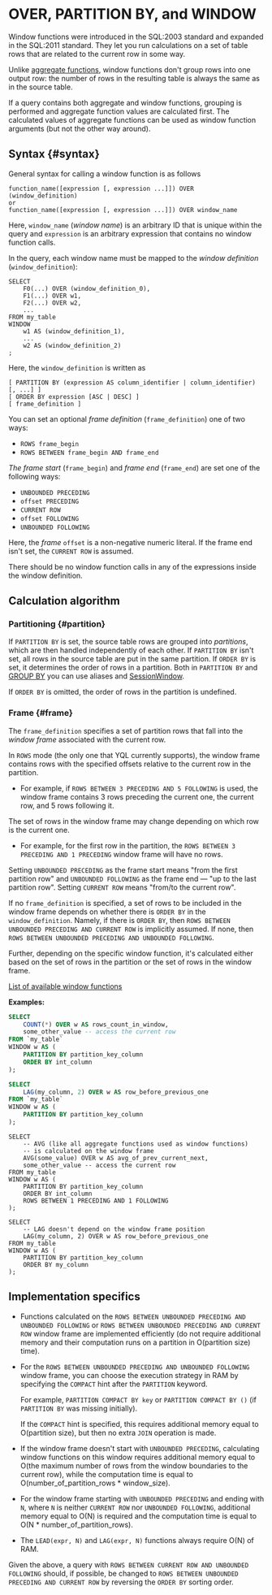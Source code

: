 # OVER, PARTITION BY, and WINDOW

Window functions were introduced in the SQL:2003 standard and expanded in the SQL:2011 standard. They let you run calculations on a set of table rows that are related to the current row in some way.

Unlike [aggregate functions](../../builtins/aggregation.md), window functions don't group rows into one output row: the number of rows in the resulting table is always the same as in the source table.

If a query contains both aggregate and window functions, grouping is performed and aggregate function values are calculated first. The calculated values of aggregate functions can be used as window function arguments (but not the other way around).

## Syntax {#syntax}

General syntax for calling a window function is as follows

```
function_name([expression [, expression ...]]) OVER (window_definition)
or
function_name([expression [, expression ...]]) OVER window_name
```

Here, `window_name` (_window name_) is an arbitrary ID that is unique within the query and `expression` is an arbitrary expression that contains no window function calls.

In the query, each window name must be mapped to the _window definition_ (`window_definition`):

```
SELECT
    F0(...) OVER (window_definition_0),
    F1(...) OVER w1,
    F2(...) OVER w2,
    ...
FROM my_table
WINDOW
    w1 AS (window_definition_1),
    ...
    w2 AS (window_definition_2)
;
```

Here, the `window_definition` is written as

```
[ PARTITION BY (expression AS column_identifier | column_identifier) [, ...] ]
[ ORDER BY expression [ASC | DESC] ]
[ frame_definition ]
```

You can set an optional *frame definition* (`frame_definition`) one of two ways:

* ```ROWS frame_begin```
* ```ROWS BETWEEN frame_begin AND frame_end```

*The frame start* (`frame_begin`) and *frame end* (`frame_end`) are set one of the following ways:

* ```UNBOUNDED PRECEDING```
* ```offset PRECEDING```
* ```CURRENT ROW```
* ```offset FOLLOWING```
* ```UNBOUNDED FOLLOWING```

Here, the *frame* `offset` is a non-negative numeric literal. If the frame end isn't set, the `CURRENT ROW` is assumed.

There should be no window function calls in any of the expressions inside the window definition.

## Calculation algorithm

### Partitioning {#partition}

If `PARTITION BY` is set, the source table rows are grouped into _partitions_, which are then handled independently of each other.
If `PARTITION BY` isn't set, all rows in the source table are put in the same partition. If `ORDER BY` is set, it determines the order of rows in a partition.
Both in `PARTITION BY` and [GROUP BY](../group_by.md) you can use aliases and [SessionWindow](../group_by.md#session-window).

If `ORDER BY` is omitted, the order of rows in the partition is undefined.

### Frame {#frame}

The `frame_definition` specifies a set of partition rows that fall into the *window frame* associated with the current row.

In `ROWS` mode (the only one that YQL currently supports), the window frame contains rows with the specified offsets relative to the current row in the partition.

  * For example, if `ROWS BETWEEN 3 PRECEDING AND 5 FOLLOWING` is used, the window frame contains 3 rows preceding the current one, the current row, and 5 rows following it.

The set of rows in the window frame may change depending on which row is the current one.

  * For example, for the first row in the partition, the `ROWS BETWEEN 3 PRECEDING AND 1 PRECEDING` window frame will have no rows.

Setting `UNBOUNDED PRECEDING` as the frame start means "from the first partition row" and `UNBOUNDED FOLLOWING` as the frame end — "up to the last partition row". Setting `CURRENT ROW` means "from/to the current row".

If no `frame_definition` is specified, a set of rows to be included in the window frame depends on whether there is `ORDER BY` in the `window_definition`.
Namely, if there is `ORDER BY`, then `ROWS BETWEEN UNBOUNDED PRECEDING AND CURRENT ROW` is implicitly assumed. If none, then `ROWS BETWEEN UNBOUNDED PRECEDING AND UNBOUNDED FOLLOWING`.

Further, depending on the specific window function, it's calculated either based on the set of rows in the partition or the set of rows in the window frame.

[List of available window functions](../../builtins/window.md)

**Examples:**

```sql
SELECT
    COUNT(*) OVER w AS rows_count_in_window,
    some_other_value -- access the current row
FROM `my_table`
WINDOW w AS (
    PARTITION BY partition_key_column
    ORDER BY int_column
);
```

```sql
SELECT
    LAG(my_column, 2) OVER w AS row_before_previous_one
FROM `my_table`
WINDOW w AS (
    PARTITION BY partition_key_column
);
```

```yql
SELECT
    -- AVG (like all aggregate functions used as window functions)
    -- is calculated on the window frame
    AVG(some_value) OVER w AS avg_of_prev_current_next,
    some_other_value -- access the current row
FROM my_table
WINDOW w AS (
    PARTITION BY partition_key_column
    ORDER BY int_column
    ROWS BETWEEN 1 PRECEDING AND 1 FOLLOWING
);
```

```yql
SELECT
    -- LAG doesn't depend on the window frame position
    LAG(my_column, 2) OVER w AS row_before_previous_one
FROM my_table
WINDOW w AS (
    PARTITION BY partition_key_column
    ORDER BY my_column
);
```

## Implementation specifics

* Functions calculated on the `ROWS BETWEEN UNBOUNDED PRECEDING AND UNBOUNDED FOLLOWING` or `ROWS BETWEEN UNBOUNDED PRECEDING AND CURRENT ROW` window frame are implemented efficiently (do not require additional memory and their computation runs on a partition in O(partition size) time).

* For the `ROWS BETWEEN UNBOUNDED PRECEDING AND UNBOUNDED FOLLOWING` window frame, you can choose the execution strategy in RAM by specifying the `COMPACT` hint after the `PARTITION` keyword.

  For example, `PARTITION COMPACT BY key` or `PARTITION COMPACT BY ()` (if `PARTITION BY` was missing initially).

  If the `COMPACT` hint is specified, this requires additional memory equal to O(partition size), but then no extra `JOIN` operation is made.

* If the window frame doesn't start with `UNBOUNDED PRECEDING`, calculating window functions on this window requires additional memory equal to O(the maximum number of rows from the window boundaries to the current row), while the computation time is equal to O(number_of_partition_rows * window_size).

* For the window frame starting with `UNBOUNDED PRECEDING` and ending with `N`, where `N` is neither `CURRENT ROW` nor `UNBOUNDED FOLLOWING`, additional memory equal to O(N) is required and the computation time is equal to O(N * number_of_partition_rows).

* The `LEAD(expr, N)` and `LAG(expr, N)` functions always require O(N) of RAM.

Given the above, a query with `ROWS BETWEEN CURRENT ROW AND UNBOUNDED FOLLOWING` should, if possible, be changed to `ROWS BETWEEN UNBOUNDED PRECEDING AND CURRENT ROW` by reversing the `ORDER BY` sorting order.

